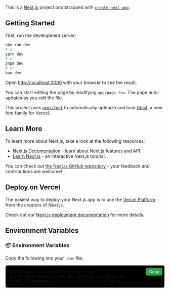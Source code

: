 This is a [Next.js](https://nextjs.org) project bootstrapped with [`create-next-app`](https://nextjs.org/docs/app/api-reference/cli/create-next-app).

## Getting Started

First, run the development server:

```bash
npm run dev
# or
yarn dev
# or
pnpm dev
# or
bun dev
```

Open [http://localhost:3000](http://localhost:3000) with your browser to see the result.

You can start editing the page by modifying `app/page.tsx`. The page auto-updates as you edit the file.

This project uses [`next/font`](https://nextjs.org/docs/app/building-your-application/optimizing/fonts) to automatically optimize and load [Geist](https://vercel.com/font), a new font family for Vercel.

## Learn More

To learn more about Next.js, take a look at the following resources:

- [Next.js Documentation](https://nextjs.org/docs) - learn about Next.js features and API.
- [Learn Next.js](https://nextjs.org/learn) - an interactive Next.js tutorial.

You can check out [the Next.js GitHub repository](https://github.com/vercel/next.js) - your feedback and contributions are welcome!

## Deploy on Vercel

The easiest way to deploy your Next.js app is to use the [Vercel Platform](https://vercel.com/new?utm_medium=default-template&filter=next.js&utm_source=create-next-app&utm_campaign=create-next-app-readme) from the creators of Next.js.

Check out our [Next.js deployment documentation](https://nextjs.org/docs/app/building-your-application/deploying) for more details.

## Environment Variables
### 📦 Environment Variables

Copy the following into your `.env` file:

<div style="position: relative; margin-top: 1em;">
  <pre style="background: #000; border: 1px solid #d1d5da; border-radius: 6px; padding: 1em; overflow: auto;"><code id="env-vars">BETTER_AUTH_URL=http://localhost:3000
BETTER_AUTH_SECRET=5JjX9cnRX7GymR3C1rTg9bTTTyGxinSc
MONGO_URI=mongodb://localhost:27017/your-database</code></pre>
  <button onclick="navigator.clipboard.writeText(document.getElementById('env-vars').innerText)" style="position: absolute; top: 8px; right: 8px; background-color: #28a745; color: white; border: none; padding: 5px 10px; border-radius: 5px; cursor: pointer;">Copy</button>
</div>

